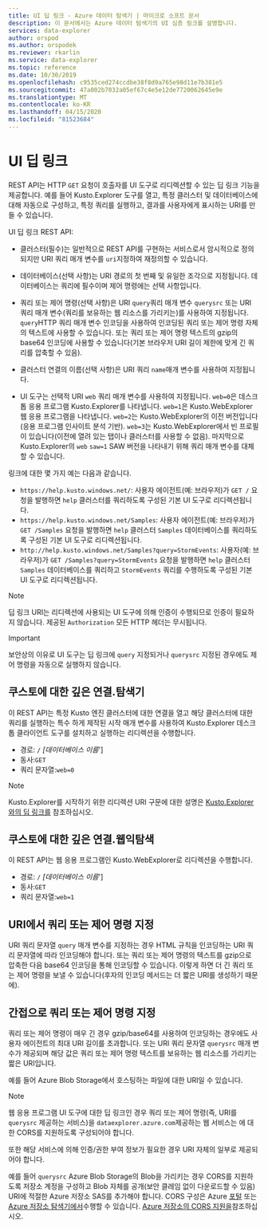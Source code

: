 ```yaml
---
title: UI 딥 링크 - Azure 데이터 탐색기 | 마이크로 소프트 문서
description: 이 문서에서는 Azure 데이터 탐색기의 UI 심층 링크를 설명합니다.
services: data-explorer
author: orspod
ms.author: orspodek
ms.reviewer: rkarlin
ms.service: data-explorer
ms.topic: reference
ms.date: 10/30/2019
ms.openlocfilehash: c9535ced274ccdbe38f8d9a765e98d11e7b381e5
ms.sourcegitcommit: 47a002b7032a05ef67c4e5e12de7720062645e9e
ms.translationtype: MT
ms.contentlocale: ko-KR
ms.lasthandoff: 04/15/2020
ms.locfileid: "81523684"
---
```

# <a name="ui-deep-links"></a>UI 딥 링크

REST API는 HTTP `GET` 요청이 호출자를 UI 도구로 리디렉션할 수 있는 딥 링크 기능을 제공합니다. 예를 들어 Kusto.Explorer 도구를 열고, 특정 클러스터 및 데이터베이스에 대해 자동으로 구성하고, 특정 쿼리를 실행하고, 결과를 사용자에게 표시하는 URI를 만들 수 있습니다.

UI 딥 링크 REST API:

* 클러스터(필수)는 일반적으로 REST API를 구현하는 서비스로서 암시적으로 정의되지만 URI 쿼리 매개 변수를 `uri`지정하여 재정의할 수 있습니다.

* 데이터베이스(선택 사항)는 URI 경로의 첫 번째 및 유일한 조각으로 지정됩니다. 데이터베이스는 쿼리에 필수이며 제어 명령에는 선택 사항입니다.

* 쿼리 또는 제어 명령(선택 사항)은 URI `query`쿼리 매개 변수 `querysrc` 또는 URI 쿼리 매개 변수(쿼리를 보유하는 웹 리소스를 가리키는)를 사용하여 지정됩니다.
  `query`HTTP 쿼리 매개 변수 인코딩을 사용하여 인코딩된 쿼리 또는 제어 명령 자체의 텍스트에 사용할 수 있습니다. 또는 쿼리 또는 제어 명령 텍스트의 gzip의 base64 인코딩에 사용할 수 있습니다(기본 브라우저 URI 길이 제한에 맞게 긴 쿼리를 압축할 수 있음).

* 클러스터 연결의 이름(선택 사항)은 URI 쿼리 `name`매개 변수를 사용하여 지정됩니다.

* UI 도구는 선택적 URI `web` 쿼리 매개 변수를 사용하여 지정됩니다.
  `web=0`은 데스크톱 응용 프로그램 Kusto.Explorer를 나타냅니다. `web=1`은 Kusto.WebExplorer 웹 응용 프로그램을 나타냅니다.
  `web=2`는 Kusto.WebExplorer의 이전 버전입니다(응용 프로그램 인사이트 분석 기반). `web=3`는 Kusto.WebExplorer에서 빈 프로필이 있습니다(이전에 열려 있는 탭이나 클러스터를 사용할 수 없음). 마지막으로 Kusto.Explorer의 `web` `saw=1` SAW 버전을 나타내기 위해 쿼리 매개 변수를 대체할 수 있습니다.

링크에 대한 몇 가지 예는 다음과 같습니다.

* `https://help.kusto.windows.net/`: 사용자 에이전트(예: 브라우저)가 `GET /` 요청을 발행하면 `help` 클러스터를 쿼리하도록 구성된 기본 UI 도구로 리디렉션됩니다.
* `https://help.kusto.windows.net/Samples`: 사용자 에이전트(예: 브라우저)가 `GET /Samples` 요청을 발행하면 `help` 클러스터 `Samples` 데이터베이스를 쿼리하도록 구성된 기본 UI 도구로 리디렉션됩니다.
* `http://help.kusto.windows.net/Samples?query=StormEvents`: 사용자(예: 브라우저)가 `GET /Samples?query=StormEvents` 요청을 발행하면 `help` 클러스터 `Samples` 데이터베이스를 쿼리하고 `StormEvents` 쿼리를 수행하도록 구성된 기본 UI 도구로 리디렉션됩니다.

> [!NOTE]
> 딥 링크 URI는 리디렉션에 사용되는 UI 도구에 의해 인증이 수행되므로 인증이 필요하지 않습니다.
> 제공된 `Authorization` 모든 HTTP 헤더는 무시됩니다.

> [!IMPORTANT]
> 보안상의 이유로 UI 도구는 딥 링크에 `query` 지정되거나 `querysrc` 지정된 경우에도 제어 명령을 자동으로 실행하지 않습니다.

## <a name="deep-linking-to-kustoexplorer"></a>쿠스토에 대한 깊은 연결.탐색기

이 REST API는 특정 Kusto 엔진 클러스터에 대한 연결을 열고 해당 클러스터에 대한 쿼리를 실행하는 특수 하게 제작된 시작 매개 변수를 사용하여 Kusto.Explorer 데스크톱 클라이언트 도구를 설치하고 실행하는 리디렉션을 수행합니다.

* 경로: `/` *[데이터베이스 이름*']
* 동사:`GET`
* 쿼리 문자열:`web=0`

> [!NOTE]
> Kusto.Explorer를 시작하기 위한 리디렉션 URI 구문에 대한 설명은 [Kusto.Explorer와의 딥 링크를](../../tools/kusto-explorer.md#deep-linking-queries) 참조하십시오.

## <a name="deep-linking-to-kustowebexplorer"></a>쿠스토에 대한 깊은 연결.웹익탐색

이 REST API는 웹 응용 프로그램인 Kusto.WebExplorer로 리디렉션을 수행합니다.

* 경로: `/` *[데이터베이스 이름*']
* 동사:`GET`
* 쿼리 문자열:`web=1`

## <a name="specifying-the-query-or-control-command-in-the-uri"></a>URI에서 쿼리 또는 제어 명령 지정

URI 쿼리 문자열 `query` 매개 변수를 지정하는 경우 HTML 규칙을 인코딩하는 URI 쿼리 문자열에 따라 인코딩해야 합니다. 또는 쿼리 또는 제어 명령의 텍스트를 gzip으로 압축한 다음 base64 인코딩을 통해 인코딩할 수 있습니다. 이렇게 하면 더 긴 쿼리 또는 제어 명령을 보낼 수 있습니다(후자의 인코딩 메서드는 더 짧은 URI를 생성하기 때문에).

## <a name="specifying-the-query-or-control-command-by-indirection"></a>간접으로 쿼리 또는 제어 명령 지정

쿼리 또는 제어 명령이 매우 긴 경우 gzip/base64를 사용하여 인코딩하는 경우에도 사용자 에이전트의 최대 URI 길이를 초과합니다. 또는 URI 쿼리 문자열 `querysrc` 매개 변수가 제공되며 해당 값은 쿼리 또는 제어 명령 텍스트를 보유하는 웹 리소스를 가리키는 짧은 URI입니다.

예를 들어 Azure Blob Storage에서 호스팅하는 파일에 대한 URI일 수 있습니다.

> [!NOTE]
> 웹 응용 프로그램 UI 도구에 대한 딥 링크인 경우 쿼리 또는 제어 명령(즉, URI를 `querysrc` 제공하는 서비스)을 `dataexplorer.azure.com`제공하는 웹 서비스는 에 대한 CORS를 지원하도록 구성되어야 합니다.
>
> 또한 해당 서비스에 의해 인증/권한 부여 정보가 필요한 경우 URI 자체의 일부로 제공되어야 합니다.
>
> 예를 들어 `querysrc` Azure Blob Storage의 Blob을 가리키는 경우 CORS를 지원하도록 저장소 계정을 구성하고 Blob 자체를 공개(보안 클레임 없이 다운로드할 수 있음) URI에 적절한 Azure 저장소 SAS를 추가해야 합니다. CORS 구성은 Azure [포털](https://portal.azure.com/) 또는 [Azure 저장소 탐색기에서](https://azure.microsoft.com/features/storage-explorer/)수행할 수 있습니다.
> [Azure 저장소의 CORS 지원을](https://docs.microsoft.com/rest/api/storageservices/cross-origin-resource-sharing--cors--support-for-the-azure-storage-services)참조하십시오.

